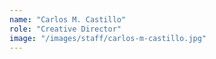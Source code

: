 ```yaml
---
name: "Carlos M. Castillo"
role: "Creative Director"
image: "/images/staff/carlos-m-castillo.jpg"
---
```

